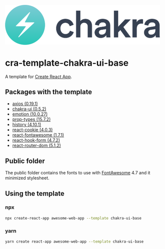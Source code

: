 ![Chakra logo](assets/logo-colored@2x.png)

# cra-template-chakra-ui-base

A template for [Create React App](https://create-react-app.dev/).

## Packages with the template

* [axios (0.19.1)](https://github.com/axios/axios)
* [chakra-ui (0.5.2)](https://chakra-ui.com)
* [emotion (10.0.27)](https://emotion.sh)
* [prop-types (15.7.2)](https://github.com/facebook/prop-types)
* [history (4.10.1)](https://github.com/ReactTraining/history)
* [react-cookie (4.0.3)](https://github.com/reactivestack/cookies)
* [react-fontawesome (1.7.1)](https://github.com/danawoodman/react-fontawesome)
* [react-hook-form (4.7.2)](https://www.react-hook-form.com/)
* [react-router-dom (5.1.2)](https://reacttraining.com/react-router)

## Public folder

The public folder contains the fonts to use with [FontAwesome](https://fontawesome.com) 4.7 and it minimized stylesheet.

## Using the template

### npx

```sh
npx create-react-app awesome-web-app --template chakra-ui-base
```

### yarn
```sh
yarn create react-app awesome-web-app --template chakra-ui-base
```
